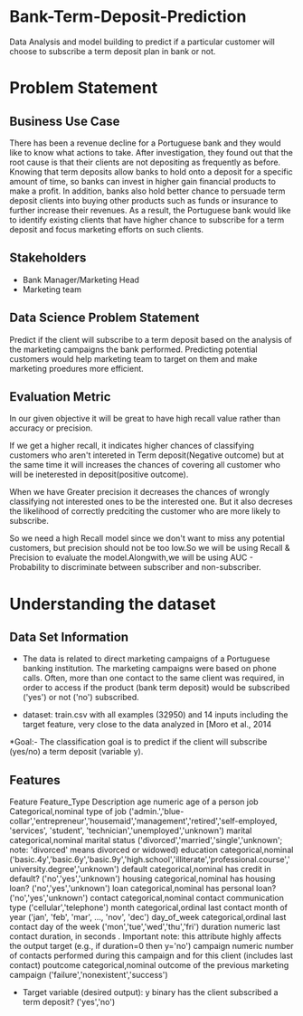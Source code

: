 # Bank-Term-Deposit-Prediction
Data Analysis and model building to predict if a particular customer will choose to subscribe a term deposit plan in bank or not.

# Problem Statement
## Business Use Case
There has been a revenue decline for a Portuguese bank and they would like to know what actions to take. After investigation, they found out that the root cause is that their clients are not depositing as frequently as before. Knowing that term deposits allow banks to hold onto a deposit for a specific amount of time, so banks can invest in higher gain financial products to make a profit. In addition, banks also hold better chance to persuade term deposit clients into buying other products such as funds or insurance to further increase their revenues. As a result, the Portuguese bank would like to identify existing clients that have higher chance to subscribe for a term deposit and focus marketing efforts on such clients.

## Stakeholders
* Bank Manager/Marketing Head
* Marketing team

## Data Science Problem Statement
Predict if the client will subscribe to a term deposit based on the analysis of the marketing campaigns the bank performed. Predicting potential customers would help marketing team to target on them and make marketing proedures more efficient.

## Evaluation Metric
In our given objective it will be great to have high recall value rather than accuracy or precision.

If we get a higher recall, it indicates higher chances of classifying customers who aren't intereted in Term deposit(Negative outcome) but at the same time it will increases the chances of covering all customer who will be ineterested in deposit(positive outcome).

When we have Greater precision it decreases the chances of wrongly classifying not interested ones to be the interested one. But it also decreses the likelihood of correctly predciting the customer who are more likely to subscribe.

So we need a high Recall model since we don't want to miss any potential customers, but precision should not be too low.So we will be using Recall & Precision to evaluate the model.Alongwith,we will be using AUC - Probability to discriminate between subscriber and non-subscriber.

# Understanding the dataset
## Data Set Information

* The data is related to direct marketing campaigns of a Portuguese banking institution. The marketing campaigns were based on phone calls. Often, more than one contact to the same client was required, in order to access if the product (bank term deposit) would be subscribed ('yes') or not ('no') subscribed.

* dataset: train.csv with all examples (32950) and 14 inputs including the target feature,  very close to the data analyzed in [Moro et al., 2014

*Goal:- The classification goal is to predict if the client will subscribe (yes/no) a term deposit (variable y).

## Features

Feature	         Feature_Type	         Description
age	             numeric	               age of a person
job	             Categorical,nominal	   type of job ('admin.','blue-collar','entrepreneur','housemaid','management','retired','self-employed, 'services',                                                                'student', 'technician','unemployed','unknown')
marital	         categorical,nominal	   marital status ('divorced','married','single','unknown'; note: 'divorced' means divorced or widowed)
education	       categorical,nominal	   ('basic.4y','basic.6y','basic.9y','high.school','illiterate','professional.course','university.degree','unknown')
default	         categorical,nominal	   has credit in default? ('no','yes','unknown')
housing	         categorical,nominal	   has housing loan? ('no','yes','unknown')
loan	           categorical,nominal	   has personal loan? ('no','yes','unknown')
contact	         categorical,nominal	   contact communication type ('cellular','telephone')
month	           categorical,ordinal	   last contact month of year ('jan', 'feb', 'mar', ..., 'nov', 'dec')
day_of_week	     categorical,ordinal	   last contact day of the week ('mon','tue','wed','thu','fri')
duration	       numeric	               last contact duration, in seconds . Important note: this attribute highly affects the output target (e.g., if duration=0 then y='no')
campaign	       numeric	               number of contacts performed during this campaign and for this client (includes last contact)
poutcome	       categorical,nominal	   outcome of the previous marketing campaign ('failure','nonexistent','success')

* Target variable (desired output):
y	               binary	                 has the client subscribed a term deposit? ('yes','no')
